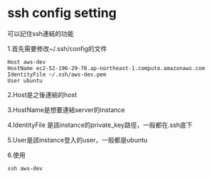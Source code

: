 # ssh config setting

可以記住ssh連結的功能

1.首先需要修改~/.ssh/config的文件

```text
Host aws-dev
HostName ec2-52-196-29-78.ap-northeast-1.compute.amazonaws.com
IdentityFile ~/.ssh/aws-dev.pem
User ubuntu
```

2.Host是之後連結的host

3.HostName是想要連結server的instance

4.IdentityFile 是該instance的private\_key路徑，一般都在.ssh底下

5.User是該instance登入的user，一般都是ubuntu

6.使用

```text
ssh aws-dev
```

